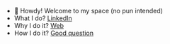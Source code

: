 - 👋  Howdy! Welcome to my space (no pun intended) 
- What I do? [LinkedIn](www.linkedin.com/in/janiceandrews)
- Why I do it? [Web](https://jawebport.web.app/profile.html)
- How I do it? [Good question](https://www.kindpng.com/picc/m/131-1311936_topsecret-shhh-its-a-secret-hd-png-download.png)

<!---
Frostyjayy/Frostyjayy is a ✨ special ✨ repository because its `README.md` (this file) appears on your GitHub profile.
You can click the Preview link to take a look at your changes.
--->
